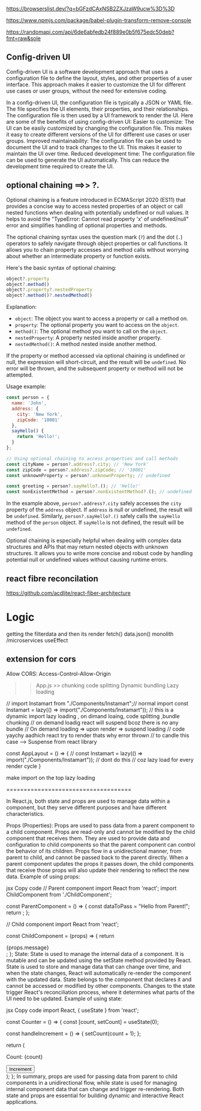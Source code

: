 https://browserslist.dev/?q=bGFzdCAxNSB2ZXJzaW9ucw%3D%3D

https://www.npmjs.com/package/babel-plugin-transform-remove-console

https://randomapi.com/api/6de6abfedb24f889e0b5f675edc50deb?fmt=raw&sole


## Config-driven UI
Config-driven UI is a software development approach that uses a configuration file to define the layout, styles, and other properties of a user interface. This approach makes it easier to customize the UI for different use cases or user groups, without the need for extensive coding.

In a config-driven UI, the configuration file is typically a JSON or YAML file. The file specifies the UI elements, their properties, and their relationships. The configuration file is then used by a UI framework to render the UI.
Here are some of the benefits of using config-driven UI:
Easier to customize: The UI can be easily customized by changing the configuration file. This makes it easy to create different versions of the UI for different use cases or user groups.
Improved maintainability: The configuration file can be used to document the UI and to track changes to the UI. This makes it easier to maintain the UI over time.
Reduced development time: The configuration file can be used to generate the UI automatically. This can reduce the development time required to create the UI.


## optional chaining ==>> ?.

Optional chaining is a feature introduced in ECMAScript 2020 (ES11) that provides a concise way to access nested properties of an object or call nested functions when dealing with potentially undefined or null values. It helps to avoid the "TypeError: Cannot read property 'x' of undefined/null" error and simplifies handling of optional properties and methods.

The optional chaining syntax uses the question mark (`?`) and the dot (`.`) operators to safely navigate through object properties or call functions. It allows you to chain property accesses and method calls without worrying about whether an intermediate property or function exists.

Here's the basic syntax of optional chaining:

```javascript
object?.property
object?.method()
object?.property?.nestedProperty
object?.method()?.nestedMethod()
```

Explanation:
- `object`: The object you want to access a property or call a method on.
- `property`: The optional property you want to access on the `object`.
- `method()`: The optional method you want to call on the `object`.
- `nestedProperty`: A property nested inside another property.
- `nestedMethod()`: A method nested inside another method.

If the property or method accessed via optional chaining is undefined or null, the expression will short-circuit, and the result will be `undefined`. No error will be thrown, and the subsequent property or method will not be attempted.

Usage example:

```javascript
const person = {
  name: 'John',
  address: {
    city: 'New York',
    zipCode: '10001'
  },
  sayHello() {
    return 'Hello!';
  }
};

// Using optional chaining to access properties and call methods
const cityName = person?.address?.city; // 'New York'
const zipCode = person?.address?.zipCode; // '10001'
const unknownProperty = person?.unknownProperty; // undefined

const greeting = person?.sayHello?.(); // 'Hello!'
const nonExistentMethod = person?.nonExistentMethod?.(); // undefined
```

In the example above, `person?.address?.city` safely accesses the `city` property of the `address` object. If `address` is null or undefined, the result will be `undefined`. Similarly, `person?.sayHello?.()` safely calls the `sayHello` method of the `person` object. If `sayHello` is not defined, the result will be `undefined`.

Optional chaining is especially helpful when dealing with complex data structures and APIs that may return nested objects with unknown structures. It allows you to write more concise and robust code by handling potential null or undefined values without causing runtime errors.

## react fibre reconcilation
https://github.com/acdlite/react-fiber-architecture

# Logic

getting the filterdata
and then its render 
fetch()
data.json()
monolith /microservices
useEffect



## extension for cors 
Allow CORS: Access-Control-Allow-Origin

>> App.js >>
chunking
code splitting
Dynamic bundling
Lazy loading

// import Instamart from "./Components/Instamart";//  normal import
const Instamart = lazy(() => import("./Components/Instamart")); // this is a dynamic import lazy loading , on dimand loaing, code splitting ,bundle chunking
// on demand loadig react will suspend bcoz there is no any bundle
// On demand loading => upon render => suspend loading
// code yaychy aadhich react try to render thats why error thrown
// to candle this case --> Suspense from react library

const AppLayout = () => {
  // const Instamart = lazy(() => import("./Components/Instamart")); //  dont do this // coz lazy load for every render cycle 
  }

  make import on the top lazy loading


  ====================================

  
In React.js, both state and props are used to manage data within a component, but they serve different purposes and have different characteristics.

Props (Properties):
Props are used to pass data from a parent component to a child component.
Props are read-only and cannot be modified by the child component that receives them.
They are used to provide data and configuration to child components so that the parent component can control the behavior of its children.
Props flow in a unidirectional manner, from parent to child, and cannot be passed back to the parent directly.
When a parent component updates the props it passes down, the child components that receive those props will also update their rendering to reflect the new data.
Example of using props:

jsx
Copy code
// Parent component
import React from 'react';
import ChildComponent from './ChildComponent';

const ParentComponent = () => {
  const dataToPass = "Hello from Parent!";
  return <ChildComponent message={dataToPass} />;
};

// Child component
import React from 'react';

const ChildComponent = (props) => {
  return <div>{props.message}</div>;
};
State:
State is used to manage the internal data of a component.
It is mutable and can be updated using the setState method provided by React.
State is used to store and manage data that can change over time, and when the state changes, React will automatically re-render the component with the updated data.
State belongs to the component that declares it and cannot be accessed or modified by other components.
Changes to the state trigger React's reconciliation process, where it determines what parts of the UI need to be updated.
Example of using state:

jsx
Copy code
import React, { useState } from 'react';

const Counter = () => {
  const [count, setCount] = useState(0);

  const handleIncrement = () => {
    setCount(count + 1);
  };

  return (
    <div>
      <p>Count: {count}</p>
      <button onClick={handleIncrement}>Increment</button>
    </div>
  );
};
In summary, props are used for passing data from parent to child components in a unidirectional flow, while state is used for managing internal component data that can change and trigger re-rendering. Both state and props are essential for building dynamic and interactive React applications.